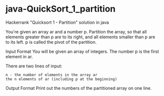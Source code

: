 # java-QuickSort_1_partition
Hackerrank "Quicksort 1 - Partition" solution in java

You're given an array ar and a number p. Partition the array, so that all elements greater than p are to its right, and all elements smaller than p are to its left. p is called the pivot of the partition.

Input Format
You will be given an array of integers. The number p is the first element in ar.

There are two lines of input:

    n - the number of elements in the array ar
    the n elements of ar (including p at the beginning)

Output Format
Print out the numbers of the partitioned array on one line.
